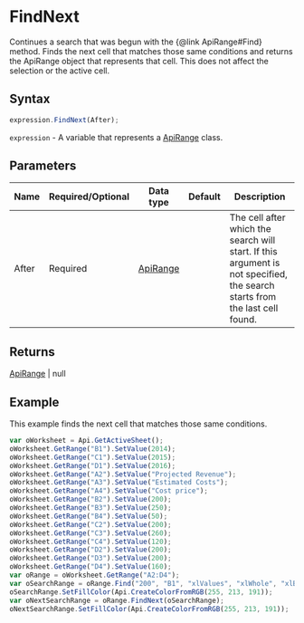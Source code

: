 # FindNext

Continues a search that was begun with the &#123;@link ApiRange#Find&#125; method. Finds the next cell that matches those same conditions and returns the ApiRange object that represents that cell. This does not affect the selection or the active cell.

## Syntax

```javascript
expression.FindNext(After);
```

`expression` - A variable that represents a [ApiRange](../ApiRange.md) class.

## Parameters

| **Name** | **Required/Optional** | **Data type** | **Default** | **Description** |
| ------------- | ------------- | ------------- | ------------- | ------------- |
| After | Required | [ApiRange](../../ApiRange/ApiRange.md) |  | The cell after which the search will start. If this argument is not specified, the search starts from the last cell found. |

## Returns

[ApiRange](../../ApiRange/ApiRange.md) \| null

## Example

This example finds the next cell that matches those same conditions.

```javascript editor-xlsx
var oWorksheet = Api.GetActiveSheet();
oWorksheet.GetRange("B1").SetValue(2014);
oWorksheet.GetRange("C1").SetValue(2015);
oWorksheet.GetRange("D1").SetValue(2016);
oWorksheet.GetRange("A2").SetValue("Projected Revenue");
oWorksheet.GetRange("A3").SetValue("Estimated Costs");
oWorksheet.GetRange("A4").SetValue("Cost price");
oWorksheet.GetRange("B2").SetValue(200);
oWorksheet.GetRange("B3").SetValue(250);
oWorksheet.GetRange("B4").SetValue(50);
oWorksheet.GetRange("C2").SetValue(200);
oWorksheet.GetRange("C3").SetValue(260);
oWorksheet.GetRange("C4").SetValue(120);
oWorksheet.GetRange("D2").SetValue(200);
oWorksheet.GetRange("D3").SetValue(200);
oWorksheet.GetRange("D4").SetValue(160);
var oRange = oWorksheet.GetRange("A2:D4");
var oSearchRange = oRange.Find("200", "B1", "xlValues", "xlWhole", "xlByColumns", "xlNext", true);
oSearchRange.SetFillColor(Api.CreateColorFromRGB(255, 213, 191));
var oNextSearchRange = oRange.FindNext(oSearchRange);
oNextSearchRange.SetFillColor(Api.CreateColorFromRGB(255, 213, 191));
```
